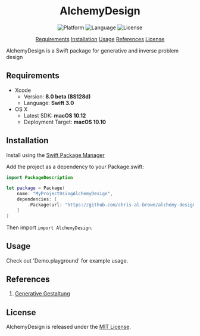 <center> 
    <h1>AlchemyDesign</h1> 
</center>

<p align="center">
    <img src="https://img.shields.io/badge/platform-osx-lightgrey.svg" alt="Platform">
    <img src="https://img.shields.io/badge/language-swift-orange.svg" alt="Language">
    <img src="https://img.shields.io/badge/license-MIT-blue.svg" alt="License">
</p>

<p align="center">
    <a href="#requirements">Requirements</a>
    <a href="#installation">Installation</a>
    <a href="#usage">Usage</a>
    <a href="#references">References</a>
    <a href="#license">License</a>
</p>

AlchemyDesign is a Swift package for generative and inverse problem design

## Requirements

- Xcode
    - Version: **8.0 beta (8S128d)**
    - Language: **Swift 3.0**
- OS X
    - Latest SDK: **macOS 10.12**
    - Deployment Target: **macOS 10.10**

## Installation

Install using the [Swift Package Manager](https://swift.org/package-manager/)

Add the project as a dependency to your Package.swift:

```swift
import PackageDescription

let package = Package(
    name: "MyProjectUsingAlchemyDesign",
    dependencies: [
        .Package(url: "https://github.com/chris-al-brown/alchemy-design", majorVersion: 0, minor: 1)
    ]
)
```

Then import `import AlchemyDesign`.

## Usage

Check out 'Demo.playground' for example usage.

## References

1. [Generative Gestaltung](http://www.generative-gestaltung.de)

## License

AlchemyDesign is released under the [MIT License](LICENSE.md).
